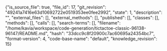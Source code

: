 {"is_source_file": true, "file_id": 17, "git_revision": "49241a7416e63d10692722e0519353ee0fee2992", "state": 1, "description": "", "external_files": [], "external_methods": [], "published": [], "classes": [], "methods": [], "calls": [], "search-terms": [], "filename": "/home/kavia/workspace/code-generation/tictactoe-classic-96138-96147/README.md", "hash": "33dcc9c8f20900c7ac60695a24354bc7", "format-version": 4, "code-base-name": "default", "knowledge_revision": 15}